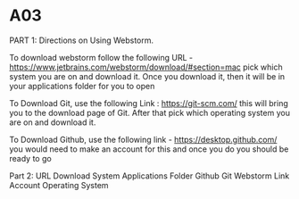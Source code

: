 # A03
PART 1: Directions on Using Webstorm.

To download webstorm follow the following URL - https://www.jetbrains.com/webstorm/download/#section=mac
pick which system you are on and download it. Once you download it, then it will be in your applications folder for you to open

To Download Git, use the following Link : https://git-scm.com/ this will bring you to the download page of Git. After that pick which
operating system you are on and download it. 

To Download Github, use the following link - https://desktop.github.com/ you would need to make an account for this and once you do
you should be ready to go

Part 2: 
URL
Download
System
Applications
Folder
Github
Git
Webstorm
Link
Account
Operating System
